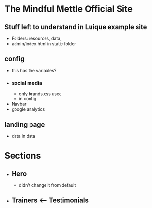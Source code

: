 # The Mindful Mettle Official Site

## Stuff left to understand in Luique example site
- Folders: resources, data, 
- admin/index.html in static folder

## config
- this has the variables?
- ### social media
    - only brands.css used
    - in config
- Navbar
- google analytics


## landing page 
- data in data

# Sections
- ## Hero
    - didn't change it from default
- ## Trainers <-- Testimonials